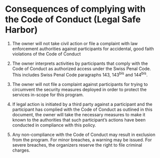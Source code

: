 # Consequences of complying with the Code of Conduct (Legal Safe Harbor)

1. The owner will not take civil action or file a complaint with law enforcement authorities against participants for accidental, good faith violations of the Code of Conduct

2. The owner interprets activities by participants that comply with the Code of Conduct as authorized access under the Swiss Penal Code. This includes Swiss Penal Code paragraphs 143, 143<sup>bis</sup> and 144<sup>bis</sup>.

3. The owner will not file a complaint against participants for trying to circumvent the security measures deployed in order to protect the services in-scope for this program.

4. If legal action is initiated by a third party against a participant and the participant has complied with the Code of Conduct as outlined in this document, the owner will take the necessary measures to make it known to the authorities that such participant’s actions have been conducted in compliance with this policy.

5. Any non-compliance with the Code of Conduct may result in exclusion from the program. For minor breaches, a warning may be issued. For severe breaches, the organizers reserve the right to file criminal charges.